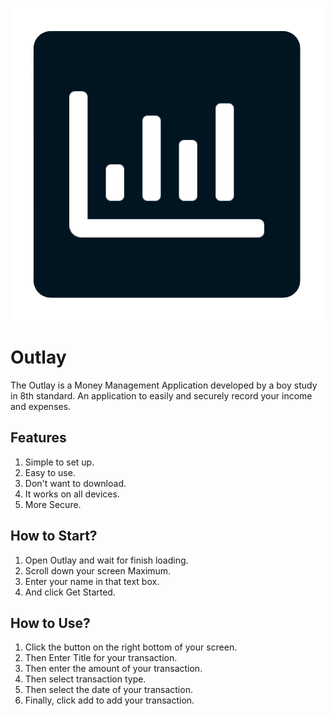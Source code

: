 ![alt text](https://github.com/AdhnanShereef/Outlay/blob/main/assets/logo.png)

# Outlay

The Outlay is a Money Management Application developed by a boy study in 8th standard. An application to easily and securely record your income and expenses.

## Features

1) Simple to set up.
2) Easy to use.
3) Don't want to download.
4) It works on all devices.
5) More Secure.

## How to Start?

1) Open Outlay and wait for finish loading.
2) Scroll down your screen Maximum.
3) Enter your name in that text box.
4) And click Get Started.

## How to Use?

1) Click the button on the right bottom of your screen.
2) Then Enter Title for your transaction.
3) Then enter the amount of your transaction.
4) Then select transaction type.
5) Then select the date of your transaction.
6) Finally, click add to add your transaction.
